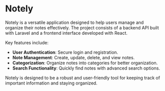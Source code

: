 # Notely

Notely is a versatile application designed to help users manage and organize their notes effectively. The project consists of a backend API built with Laravel and a frontend interface developed with React. 

Key features include:

- **User Authentication**: Secure login and registration.
- **Note Management**: Create, update, delete, and view notes.
- **Categorization**: Organize notes into categories for better organization.
- **Search Functionality**: Quickly find notes with advanced search options.

Notely is designed to be a robust and user-friendly tool for keeping track of important information and staying organized.

